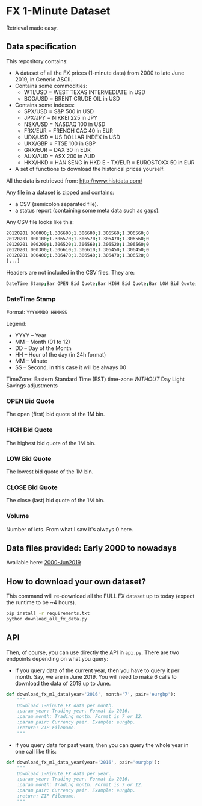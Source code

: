 # FX 1-Minute Dataset

Retrieval made easy.

## Data specification

This repository contains:
- A dataset of all the FX prices (1-minute data) from 2000 to late June 2019, in Generic ASCII.
- Contains some commodities:
   - WTI/USD = WEST TEXAS INTERMEDIATE in USD
   - BCO/USD = BRENT CRUDE OIL in USD
- Contains some indexes:
   - SPX/USD = S&P 500 in USD
   - JPX/JPY = NIKKEI 225 in JPY
   - NSX/USD = NASDAQ 100 in USD
   - FRX/EUR = FRENCH CAC 40 in EUR
   - UDX/USD = US DOLLAR INDEX in USD
   - UKX/GBP = FTSE 100 in GBP
   - GRX/EUR = DAX 30 in EUR
   - AUX/AUD = ASX 200 in AUD
   - HKX/HKD = HAN SENG in HKD
E   - TX/EUR = EUROSTOXX 50 in EUR
- A set of functions to download the historical prices yourself.

All the data is retrieved from: http://www.histdata.com/

Any file in a dataset is zipped and contains: 
- a CSV (semicolon separated file).
- a status report (containing some meta data such as gaps).

Any CSV file looks like this:

```bash
20120201 000000;1.306600;1.306600;1.306560;1.306560;0
20120201 000100;1.306570;1.306570;1.306470;1.306560;0
20120201 000200;1.306520;1.306560;1.306520;1.306560;0
20120201 000300;1.306610;1.306610;1.306450;1.306450;0
20120201 000400;1.306470;1.306540;1.306470;1.306520;0
[...]
```

Headers are not included in the CSV files. They are:

```bash
DateTime Stamp;Bar OPEN Bid Quote;Bar HIGH Bid Quote;Bar LOW Bid Quote;Bar CLOSE Bid Quote;Volume
```

### DateTime Stamp

Format:
`YYYYMMDD HHMMSS`

Legend:
- YYYY – Year
- MM – Month (01 to 12)
- DD – Day of the Month
- HH – Hour of the day (in 24h format)
- MM – Minute
- SS – Second, in this case it will be always 00

TimeZone: Eastern Standard Time (EST) time-zone *WITHOUT* Day Light Savings adjustments

### OPEN Bid Quote

The open (first) bid quote of the 1M bin.

### HIGH Bid Quote

The highest bid quote of the 1M bin.


### LOW Bid Quote

The lowest bid quote of the 1M bin.

### CLOSE Bid Quote

The close (last) bid quote of the 1M bin.

### Volume

Number of lots. From what I saw it's always 0 here.

## Data files provided: Early 2000 to nowadays

Available here: [2000-Jun2019](2000-Jun2019)

## How to download your own dataset?

This command will re-download all the FULL FX dataset up to today (expect the runtime to be ~4 hours).

```bash
pip install -r requirements.txt
python download_all_fx_data.py
```

## API

Then, of course, you can use directly the API in `api.py`. There are two endpoints depending on what you query:

- If you query data of the current year, then you have to query it per month. Say, we are in June 2019. You will need to make 6 calls to download the data of 2019 up to June.

```python
def download_fx_m1_data(year='2016', month='7', pair='eurgbp'):
    """
    Download 1-Minute FX data per month.
    :param year: Trading year. Format is 2016.
    :param month: Trading month. Format is 7 or 12.
    :param pair: Currency pair. Example: eurgbp.
    :return: ZIP Filename.
    """
```

- If you query data for past years, then you can query the whole year in one call like this:

```python
def download_fx_m1_data_year(year='2016', pair='eurgbp'):
    """
    Download 1-Minute FX data per year.
    :param year: Trading year. Format is 2016.
    :param month: Trading month. Format is 7 or 12.
    :param pair: Currency pair. Example: eurgbp.
    :return: ZIP Filename.
    """
```

